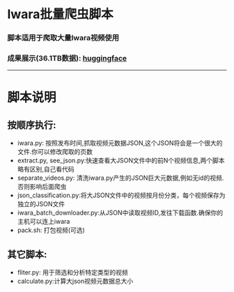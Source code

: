 # Iwara批量爬虫脚本
### 脚本适用于爬取大量Iwara视频使用
### 成果展示(36.1TB数据): [huggingface](https://huggingface.co/datasets/AnimeFans/Iwara_MMD_all)
----
# 脚本说明
## 按顺序执行:
- iwara.py: 按照发布时间,抓取视频元数据JSON,这个JSON将会是一个很大的文件.你可以修改爬取的页数
- extract.py, see_json.py:快速查看大JSON文件中的前N个视频信息,两个脚本略有区别,自己看代码
- separate_videos.py: 清洗iwara.py产生的JSON巨大元数据,例如无id的视频.否则影响后面爬虫
- json_classification.py:将大JSON文件中的视频按月份分类，每个视频保存为独立的JSON文件
- iwara_batch_downloader.py:从JSON中读取视频ID,发往下载函数.确保你的主机可以连上iwara
- pack.sh: 打包视频(可选)
## 其它脚本:
- fliter.py: 用于筛选和分析特定类型的视频
- calculate.py:计算大json视频元数据总大小
